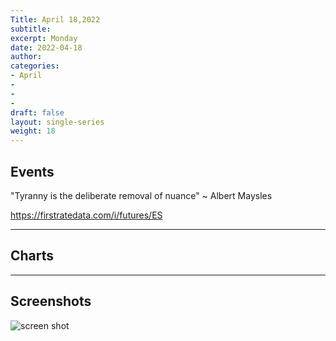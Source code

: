```yaml
---
Title: April 18,2022
subtitle: 
excerpt: Monday
date: 2022-04-18
author:
categories:
- April
-
-
-
draft: false
layout: single-series
weight: 18
---
```



## Events

"Tyranny is the deliberate removal of nuance"
~ Albert Maysles

https://firstratedata.com/i/futures/ES

---



## Charts
---



## Screenshots



![screen shot](20220418_000xxx.png)
